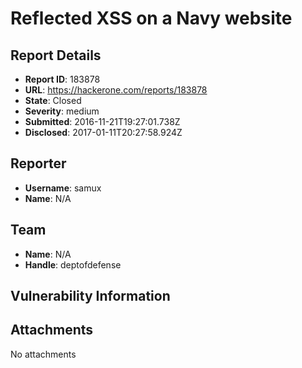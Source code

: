 # Reflected XSS on a Navy website

## Report Details
- **Report ID**: 183878
- **URL**: https://hackerone.com/reports/183878
- **State**: Closed
- **Severity**: medium
- **Submitted**: 2016-11-21T19:27:01.738Z
- **Disclosed**: 2017-01-11T20:27:58.924Z

## Reporter
- **Username**: samux
- **Name**: N/A

## Team
- **Name**: N/A
- **Handle**: deptofdefense

## Vulnerability Information


## Attachments
No attachments
